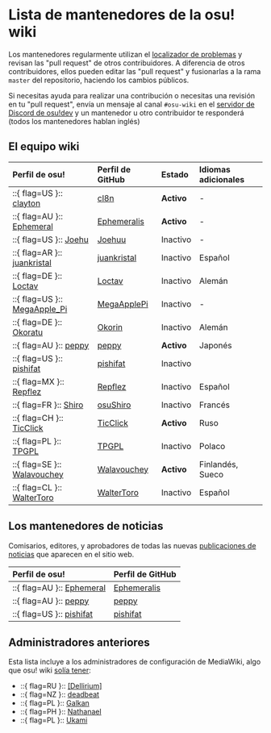 # Lista de mantenedores de la osu! wiki

Los mantenedores regularmente utilizan el [localizador de problemas](https://github.com/ppy/osu-wiki/issues) y revisan las "pull request" de otros contribuidores. A diferencia de otros contribuidores, ellos pueden editar las "pull request" y fusionarlas a la rama `master` del repositorio, haciendo los cambios públicos.

Si necesitas ayuda para realizar una contribución o necesitas una revisión en tu "pull request", envía un mensaje al canal `#osu-wiki` en el [servidor de Discord de osu!dev](/wiki/Community/osu!dev_Discord_server) y un mantenedor u otro contribuidor te responderá (todos los mantenedores hablan inglés)

## El equipo wiki

| Perfil de osu! | Perfil de GitHub | Estado | Idiomas adicionales |
| :-- | :-- | :-- | :-- |
| ::{ flag=US }:: [clayton](https://osu.ppy.sh/users/3666350) | [cl8n](https://github.com/cl8n) | **Activo** | - |
| ::{ flag=AU }:: [Ephemeral](https://osu.ppy.sh/users/102335) | [Ephemeralis](https://github.com/Ephemeralis) | **Activo** | - |
| ::{ flag=US }:: [Joehu](https://osu.ppy.sh/users/8549835) | [Joehuu](https://github.com/Joehuu) | Inactivo | - |
| ::{ flag=AR }:: [juankristal](https://osu.ppy.sh/users/443656) | [juankristal](https://github.com/juankristal) | Inactivo | Español |
| ::{ flag=DE }:: [Loctav](https://github.com/Loctav) | [Loctav](https://github.com/Loctav) | Inactivo | Alemán |
| ::{ flag=US }:: [MegaApple_Pi](https://osu.ppy.sh/users/2148208) | [MegaApplePi](https://github.com/MegaApplePi) | Inactivo | - |
| ::{ flag=DE }:: [Okoratu](https://osu.ppy.sh/users/1623405) | [Okorin](https://github.com/Okorin) | Inactivo | Alemán |
| ::{ flag=AU }:: [peppy](https://osu.ppy.sh/users/2) | [peppy](https://github.com/peppy) | **Activo** | Japonés |
| ::{ flag=US }:: [pishifat](https://osu.ppy.sh/users/3178418) | [pishifat](https://github.com/pishifat) | Inactivo |  |
| ::{ flag=MX }:: [Repflez](https://osu.ppy.sh/users/201392) | [Repflez](https://github.com/Repflez) | Inactivo | Español |
| ::{ flag=FR }:: [Shiro](https://osu.ppy.sh/users/113005) | [osuShiro](https://github.com/osuShiro) | Inactivo | Francés |
| ::{ flag=CH }:: [TicClick](https://osu.ppy.sh/users/672931) | [TicClick](https://github.com/TicClick) | **Activo** | Ruso |
| ::{ flag=PL }:: [TPGPL](https://osu.ppy.sh/users/3944705) | [TPGPL](https://github.com/TPGPL) | Inactivo | Polaco |
| ::{ flag=SE }:: [Walavouchey](https://osu.ppy.sh/users/5773079) | [Walavouchey](https://github.com/Walavouchey) | **Activo** | Finlandés, Sueco |
| ::{ flag=CL }:: [WalterToro](https://osu.ppy.sh/users/5281416) | [WalterToro](https://github.com/WalterToro) | Inactivo | Español |

## Los mantenedores de noticias

Comisarios, editores, y aprobadores de todas las nuevas [publicaciones de noticias](https://osu.ppy.sh/home/news) que aparecen en el sitio web.

| Perfil de osu! | Perfil de GitHub |
| :-- | :-- |
| ::{ flag=AU }:: [Ephemeral](https://osu.ppy.sh/users/102335) | [Ephemeralis](https://github.com/Ephemeralis) |
| ::{ flag=AU }:: [peppy](https://osu.ppy.sh/users/2) | [peppy](https://github.com/peppy) |
| ::{ flag=US }:: [pishifat](https://osu.ppy.sh/users/3178418) | [pishifat](https://github.com/pishifat) |

## Administradores anteriores

Esta lista incluye a los administradores de configuración de MediaWiki, algo que osu! wiki [solía tener](/wiki/History_of_osu!/osu!_wiki):

- ::{ flag=RU }:: [\[Dellirium\]](https://osu.ppy.sh/users/519032)
- ::{ flag=NZ }:: [deadbeat](https://osu.ppy.sh/users/128370)
- ::{ flag=PL }:: [Galkan](https://osu.ppy.sh/users/169570)
- ::{ flag=PH }:: [Nathanael](https://osu.ppy.sh/users/2295078)
- ::{ flag=PL }:: [Ukami](https://osu.ppy.sh/users/820865)
